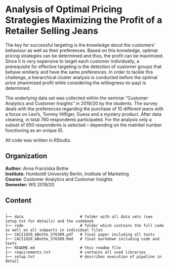 # Analysis of Optimal Pricing Strategies Maximizing the Profit of a Retailer Selling Jeans 

The key for successful targeting is the knowledge about the customers’ behaviour as well as their preferences. Based on this knowledge, optimal pricing strategies can be determined and thus, the profit can be maximized. Since it is very expensive to target each customer individually, a prerequisite for
effective targeting is the detection of customer groups that behave similarly and have the same preferences. In order to tackle this challenge, a hierarchical cluster analysis is conducted before the optimal price (maximized profit while considering the willingness-to-pay) is determined.

The underlying data set was collected within the seminar “Customer Analytics and Customer Insights” in 2019/20 by the students. The survey deals with the preferences regarding the purchase of 10 different jeans with a focus on Levi’s, Tommy Hilfiger, Guess and a mystery product. After data cleaning, in total 780 respondents participated. For the analysis only a subset of 650 respondents is selected – depending on the matrikel number functioning as an unique ID.

All code was written in RStudio.

## Organization

__Author:__ Anna Franziska Bothe <br>
__Institute:__ Humboldt University Berlin, Institute of Marketing <br>
__Course__: Customer Analytics and Customer Insights <br>
__Semester:__ WS 2019/20 <br>


## Content

```
.
├── data                         # folder with all data sets (see setup.txt for details) and the codebook
├── code                         # folder which contains the full code as well as all subparts in individual files
├── CACI1920_ABothe_576309.pdf   # final paper including all texts
├── CACI1920_ABothe_576309.Rmd   # final markdown including code and texts
├── README.md                    # this readme file
├── requirements.txt             # contains all used libraries
├── setup.txt                    # describes execution of pipeline in detail

```






